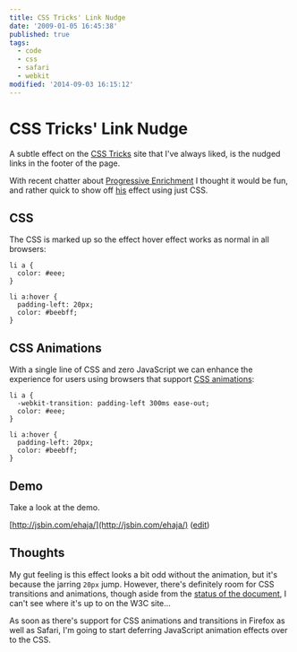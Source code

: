 ```yaml
---
title: CSS Tricks' Link Nudge
date: '2009-01-05 16:45:38'
published: true
tags:
  - code
  - css
  - safari
  - webkit
modified: '2014-09-03 16:15:12'
---
```

# CSS Tricks' Link Nudge

A subtle effect on the [CSS Tricks](http://css-tricks.com) site that I've always liked, is the nudged links in the footer of the page.

With recent chatter about [Progressive Enrichment](http://adactio.com/journal/1503/) I thought it would be fun, and rather quick to show off [his](http://twitter.com/chriscoyier) effect using just CSS.


<!--more-->

## CSS

The CSS is marked up so the effect hover effect works as normal in all browsers:

<pre><code>li a {
  color: #eee;
}

li a:hover {
  padding-left: 20px;
  color: #beebff;
}</code></pre>

## CSS Animations

With a single line of CSS and zero JavaScript we can enhance the experience for users using browsers that support <a href="http://webkit.org/blog/138/css-animation/" title="Surfin&#8217; Safari - Blog Archive  &raquo; CSS Animation">CSS animations</a>:

<pre><code>li a {
  -webkit-transition: padding-left 300ms ease-out;
  color: #eee;
}

li a:hover {
  padding-left: 20px;
  color: #beebff;
}</code></pre>

## Demo

Take a look at the demo.

[http://jsbin.com/ehaja/](http://jsbin.com/ehaja/) ([edit](http://jsbin.com/ehaja/edit))

## Thoughts

My gut feeling is this  effect looks a bit odd without the animation, but it's because the jarring <code>20px</code> jump. However, there's definitely room for CSS transitions and animations, though aside from the [status of the document](http://www.w3.org/Style/CSS/current-work#transition), I can't see where it's up to on the W3C site...

As soon as there's support for CSS animations and transitions in Firefox as well as Safari, I'm going to start deferring JavaScript animation effects over to the CSS.
